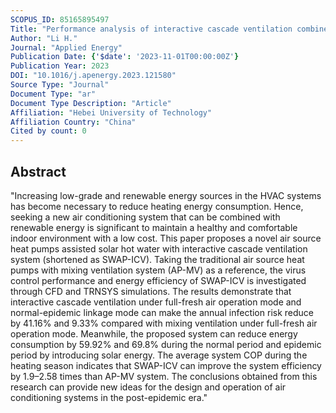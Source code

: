```yaml
---
SCOPUS_ID: 85165895497
Title: "Performance analysis of interactive cascade ventilation combined with solar energy for the epidemic prevention and control"
Author: "Li H."
Journal: "Applied Energy"
Publication Date: {'$date': '2023-11-01T00:00:00Z'}
Publication Year: 2023
DOI: "10.1016/j.apenergy.2023.121580"
Source Type: "Journal"
Document Type: "ar"
Document Type Description: "Article"
Affiliation: "Hebei University of Technology"
Affiliation Country: "China"
Cited by count: 0
---
```


## Abstract
"Increasing low-grade and renewable energy sources in the HVAC systems has become necessary to reduce heating energy consumption. Hence, seeking a new air conditioning system that can be combined with renewable energy is significant to maintain a healthy and comfortable indoor environment with a low cost. This paper proposes a novel air source heat pumps assisted solar hot water with interactive cascade ventilation system (shortened as SWAP-ICV). Taking the traditional air source heat pumps with mixing ventilation system (AP-MV) as a reference, the virus control performance and energy efficiency of SWAP-ICV is investigated through CFD and TRNSYS simulations. The results demonstrate that interactive cascade ventilation under full-fresh air operation mode and normal-epidemic linkage mode can make the annual infection risk reduce by 41.16% and 9.33% compared with mixing ventilation under full-fresh air operation mode. Meanwhile, the proposed system can reduce energy consumption by 59.92% and 69.8% during the normal period and epidemic period by introducing solar energy. The average system COP during the heating season indicates that SWAP-ICV can improve the system efficiency by 1.9–2.58 times than AP-MV system. The conclusions obtained from this research can provide new ideas for the design and operation of air conditioning systems in the post-epidemic era."
